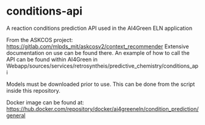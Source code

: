 # conditions-api
A reaction conditions prediction API used in the AI4Green ELN application

From the ASKCOS project: https://gitlab.com/mlpds_mit/askcosv2/context_recommender
Extensive documentation on use can be found there.
An example of how to call the API can be found within AI4Green in Webapp/sources/services/retrosyntheis/predictive_chemistry/conditions_api

Models must be downloaded prior to use. This can be done from the script inside this repository.

Docker image can be found at: https://hub.docker.com/repository/docker/ai4greeneln/condition_prediction/general

